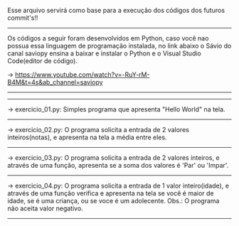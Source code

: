 Esse arquivo servirá como base para a execução dos códigos
dos futuros commit's!!
___________________________________________________________

Os códigos a seguir foram desenvolvidos em Python, caso
você nao possua essa linguagem de programação instalada,
no link abaixo o Sávio do canal saviopy ensina a baixar 
e instalar o Python e o Visual Studio Code(editor de
código).

-> https://www.youtube.com/watch?v=-RuY-rM-B4M&t=4s&ab_channel=saviopy

___________________________________________________________
___________________________________________________________


-> exercicio_01.py:
Simples programa que apresenta "Hello World" na tela.
___________________________________________________________

-> exercicio_02.py:
O programa solicita a entrada de 2 valores inteiros(notas),
e apresenta na tela a média entre eles.
___________________________________________________________

-> exercicio_03.py:
O programa solicita a entrada de 2 valores inteiros,
e através de uma função, apresenta se a soma dos valores
é 'Par' ou 'Impar'.
___________________________________________________________

-> exercicio_04.py:
O programa solicita a entrada de 1 valor inteiro(idade),
e através de uma função verifica e apresenta na tela se
você é maior de idade, se é uma criança, ou se voce é um
adolecente.
Obs.: O programa não aceita valor negativo.
___________________________________________________________

